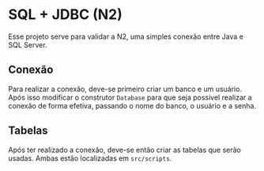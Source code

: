 # SQL + JDBC (N2)

Esse projeto serve para validar a N2, uma simples conexão entre Java e SQL Server.

## Conexão

Para realizar a conexão, deve-se primeiro criar um banco e um usuário. Após isso modificar o construtor `Database` para que seja possível realizar a conexão de forma efetiva, passando o nome do banco, o usuário e a senha.

## Tabelas

Após ter realizado a conexão, deve-se então criar as tabelas que serão usadas. Ambas estão localizadas em `src/scripts`.